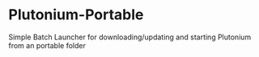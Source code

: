 # Plutonium-Portable
Simple Batch Launcher for downloading/updating and starting Plutonium from an portable folder
